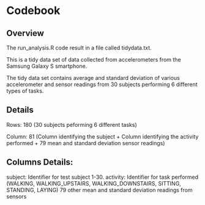Codebook
========

Overview
--------
The run_analysis.R code result in a file called tidydata.txt.

This is a tidy data set of data collected from accelerometers from the Samsung Galaxy S smartphone.

The tidy data set contains average and standard deviation of various accelerometer and sensor readings from 30 subjects performing 6 different types of tasks.


Details
-------
Rows: 180 (30 subjects peforming 6 different tasks)

Column: 81 (Column identifying the subject + Column identifying the activity performed + 79 mean and standard deviation sensor readings)


Columns Details:
----------------
subject: Identifier for test subject 1-30.
activity: Identifier for task performed (WALKING, WALKING_UPSTAIRS, WALKING_DOWNSTAIRS, SITTING, STANDING, LAYING)
79 other mean and standard deviation readings from sensors 